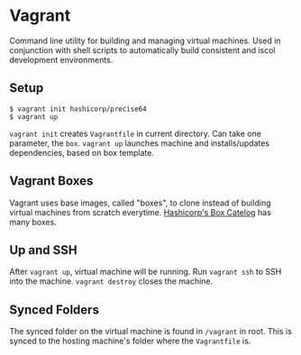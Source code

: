 
# Vagrant 
Command line utility for building and managing virtual machines. Used in conjunction with shell scripts to automatically build consistent and iscol development environments.

## Setup
```
$ vagrant init hashicorp/precise64
$ vagrant up
```
`vagrant init` creates `Vagrantfile` in current directory. Can take one parameter, the `box`.
`vagrant up` launches machine and installs/updates dependencies, based on box template.

## Vagrant Boxes
Vagrant uses base images, called "boxes", to clone instead of building virtual machines from scratch everytime. [Hashicorp's Box Catelog](https://atlas.hashicorp.com/boxes/search) has many boxes.

## Up and SSH
After `vagrant up`, virtual machine will be running. Run `vagrant ssh` to SSH into the machine. `vagrant destroy` closes the machine.

## Synced Folders
The synced folder on the virtual machine is found in `/vagrant` in root. This is synced to the hosting machine's folder where the `Vagrantfile` is.
